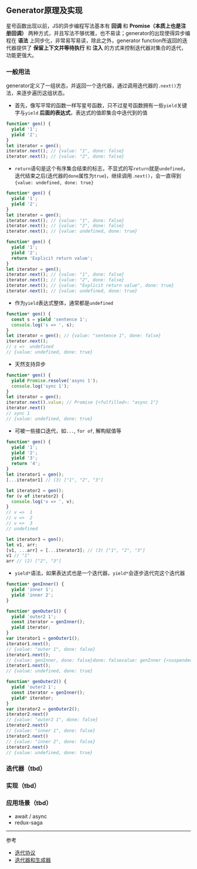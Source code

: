 ## Generator原理及实现
星号函数出现以前，JS的异步编程写法基本有 **回调** 和 **Promise（本质上也是注册回调）** 两种方式，并且写法不够优雅，也不易读；generator的出现使得异步编程在 **语法** 上同步化，非常易写易读，除此之外，generator function所返回的迭代器提供了 **保留上下文并等待执行** 和 **注入** 的方式来控制迭代器对集合的迭代，功能更强大。

### 一般用法
generator定义了一组状态，并返回一个迭代器，通过调用迭代器的`.next()`方法，来逐步遍历这组状态。
- 首先，像写平常的函数一样写星号函数，只不过星号函数拥有一些`yield`关键字与`yield` **后面的表达式**，表达式的值即集合中迭代到的值
```javascript
function* gen() {
  yield '1';
  yield '2';
}
let iterator = gen();
iterator.next(); // {value: "1", done: false}
iterator.next(); // {value: "2", done: false}
```
- `return`语句是这个有序集合结束的标志，不显式的写`return`就是`undefined`，迭代结束之后(迭代器的`done`属性为`true`)，继续调用`.next()`，会一直得到`{value: undefined, done: true}`
```javascript
function* gen() {
  yield '1';
  yield '2';
}
let iterator = gen();
iterator.next(); // {value: "1", done: false}
iterator.next(); // {value: "2", done: false}
iterator.next(); // {value: undefined, done: true}

function* gen() {
  yield '1';
  yield '2';
  return 'Explicit return value';
}
let iterator = gen();
iterator.next(); // {value: "1", done: false}
iterator.next(); // {value: "2", done: false}
iterator.next(); // {value: "Explicit return value", done: true}
iterator.next(); // {value: undefined, done: true}
```
- 作为`yield`表达式整体，通常都是`undefined`
```javascript
function* gen() {
  const s = yield 'sentence 1';
  console.log('s => ', s);
}
let iterator = gen(); // {value: "sentence 1", done: false}
iterator.next();
// s =>  undefined
// {value: undefined, done: true}
```
- 天然支持异步
```javascript
function* gen() {
  yield Promise.resolve('async 1');
  console.log('sync 1');
}
let iterator = gen();
iterator.next().value; // Promise {<fulfilled>: "async 1"}
iterator.next()
// sync 1
// {value: undefined, done: true}
```
- 可被一些接口迭代，如`...`, `for of`, 解构赋值等
```javascript
function* gen() {
  yield '1';
  yield '2';
  yield '3';
  return '4';
}
let iterator1 = gen();
[...iterator1] // (3) ["1", "2", "3"]

let iterator2 = gen();
for (v of iterator2) {
  console.log('v => ', v);
}
// v =>  1
// v =>  2
// v =>  3
// undefined

let iterator3 = gen();
let v1, arr;
[v1, ...arr] = [...iterator3]; // (3) ["1", "2", "3"]
v1 // "1"
arr // (2) ["2", "3"]
```
- `yield*`语法，如果表达式也是一个迭代器，`yield*`会逐步迭代完这个迭代器
```javascript
function* genInner() {
  yield 'inner 1';
  yield 'inner 2';
}

function* genOuter1() {
  yield 'outer2 1';
  const iterator = genInner();
  yield iterator;
}
var iterator1 = genOuter1();
iterator1.next();
// {value: "outer 1", done: false}
iterator1.next();
// {value: genInner, done: false}done: falsevalue: genInner {<suspended>}[[Prototype]]: Object
iterator1.next();
// {value: undefined, done: true}

function* genOuter2() {
  yield 'outer2 1';
  const iterator = genInner();
  yield* iterator;
}
var iterator2 = genOuter2();
iterator2.next()
// {value: "outer2 1", done: false}
iterator2.next()
// {value: "inner 1", done: false}
iterator2.next()
// {value: "inner 2", done: false}
iterator2.next()
// {value: undefined, done: true}
```

### 迭代器（tbd）
### 实现（tbd）
### 应用场景（tbd）
  - await / async
  - redux-saga
---

参考
- [迭代协议](https://developer.mozilla.org/zh-CN/docs/Web/JavaScript/Reference/Iteration_protocols#%E5%86%85%E7%BD%AE%E5%8F%AF%E8%BF%AD%E4%BB%A3%E5%AF%B9%E8%B1%A1)
- [迭代器和生成器](https://developer.mozilla.org/zh-CN/docs/Web/JavaScript/Guide/Iterators_and_Generators)